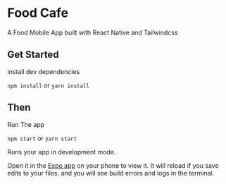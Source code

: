# Food Cafe
A Food Mobile App built with React Native and Tailwindcss

## Get Started

install dev dependencies

`npm install` or `yarn install`

## Then

Run The app

`npm start` or `yarn start`

Runs your app in development mode.

Open it in the [Expo app](https://expo.io) on your phone to view it. It will reload if you save edits to your files, and you will see build errors and logs in the terminal.
